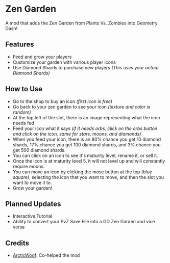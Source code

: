 # Zen Garden

A mod that adds the Zen Garden from Plants Vs. Zombies into Geometry Dash!

## Features
- Feed and grow your players
- Customize your garden with various player icons
- Use Diamond Shards to purchase new players *(This uses your actual Diamond Shards)*

## How to Use
- Go to the shop to buy an icon *(first icon is free)*
- Go back to your zen garden to see your icon *(texture and color is random)*
- At the top left of the slot, there is an image representing what the icon needs fed
- Feed your icon what it says *(if it needs orbs, click on the orbs button and click on the icon, same for stars, moons, and diamonds)*
- When you feed your icon, there is an 80% chance you get 10 diamond shards, 17% chance you get 100 diamond shards, and 3% chance you get 500 diamond shards.
- You can click on an icon to see it's maturity level, rename it, or sell it.
- Once the icon is at maturity level 5, it will not level up and will constantly require moons.
- You can move an icon by clicking the move button at the top *(blue square)*, selecting the icon that you want to move, and then the slot you want to move it to.
- Grow your garden!

## Planned Updates
- Interactive Tutorial
- Ability to convert your PvZ Save File into a GD Zen Garden and vice versa

## Credits
- [ArcticWoof](user:7689052): Co-helped the mod